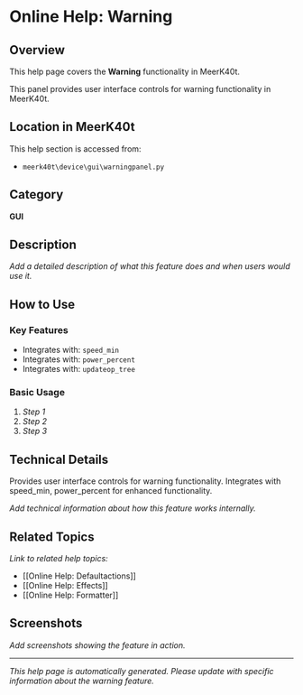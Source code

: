 # Online Help: Warning

## Overview

This help page covers the **Warning** functionality in MeerK40t.

This panel provides user interface controls for warning functionality in MeerK40t.

## Location in MeerK40t

This help section is accessed from:
- `meerk40t\device\gui\warningpanel.py`

## Category

**GUI**

## Description

*Add a detailed description of what this feature does and when users would use it.*

## How to Use

### Key Features

- Integrates with: `speed_min`
- Integrates with: `power_percent`
- Integrates with: `updateop_tree`

### Basic Usage

1. *Step 1*
2. *Step 2*
3. *Step 3*

## Technical Details

Provides user interface controls for warning functionality. Integrates with speed_min, power_percent for enhanced functionality.

*Add technical information about how this feature works internally.*

## Related Topics

*Link to related help topics:*

- [[Online Help: Defaultactions]]
- [[Online Help: Effects]]
- [[Online Help: Formatter]]

## Screenshots

*Add screenshots showing the feature in action.*

---

*This help page is automatically generated. Please update with specific information about the warning feature.*
